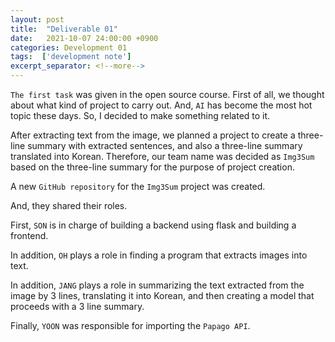 ```yaml
---
layout: post
title:  "Deliverable 01"
date:   2021-10-07 24:00:00 +0900
categories: Development 01
tags:  ['development note']
excerpt_separator: <!--more-->
---
```


`The first task` was given in the open source course. First of all, we thought about what kind of project to carry out. And, `AI` has become the most hot topic these days. So, I decided to make something related to it.

After extracting text from the image, we planned a project to create a three-line summary with extracted sentences, and also a three-line summary translated into Korean. Therefore, our team name was decided as `Img3Sum` based on the three-line summary for the purpose of project creation.

<!--more-->

A new `GitHub repository` for the `Img3Sum` project was created.

And, they shared their roles. 

First, `SON` is in charge of building a backend using flask and building a frontend. 

In addition, `OH` plays a role in finding a program that extracts images into text.

In addition, `JANG` plays a role in summarizing the text extracted from the image by 3 lines, translating it into Korean, and then creating a model that proceeds with a 3 line summary. 

Finally, `YOON` was responsible for importing the `Papago API`.
